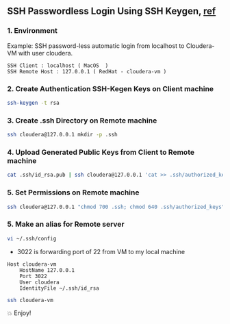 ## SSH Passwordless Login Using SSH Keygen, [ref](https://www.tecmint.com/ssh-passwordless-login-using-ssh-keygen-in-5-easy-steps)
### 1. Environment
Example: SSH password-less automatic login from localhost to Cloudera-VM  with user cloudera.
```
SSH Client : localhost ( MacOS  )
SSH Remote Host : 127.0.0.1 ( RedHat - cloudera-vm )
```

### 2. Create Authentication SSH-Kegen Keys on Client machine
```bash
ssh-keygen -t rsa
```

### 3. Create .ssh Directory on Remote machine
```bash
ssh cloudera@127.0.0.1 mkdir -p .ssh
```

### 4. Upload Generated Public Keys from Client to Remote machine 
```bash
cat .ssh/id_rsa.pub | ssh cloudera@127.0.0.1 'cat >> .ssh/authorized_keys'
```

### 5. Set Permissions on Remote machine
```bash
ssh cloudera@127.0.0.1 "chmod 700 .ssh; chmod 640 .ssh/authorized_keys"
```

### 5. Make an alias for Remote server
```bash
vi ~/.ssh/config
```

 * 3022 is forwarding port of 22 from VM to my local machine
```
Host cloudera-vm
    HostName 127.0.0.1
    Port 3022 
    User cloudera
    IdentityFile ~/.ssh/id_rsa
```

```bash
ssh cloudera-vm
```

:boom: Enjoy!

